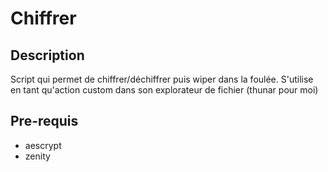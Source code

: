 # Chiffrer
## Description
Script qui permet de chiffrer/déchiffrer puis wiper dans la foulée. S'utilise en tant qu'action custom dans son explorateur de fichier (thunar pour moi)

## Pre-requis
* aescrypt
* zenity

